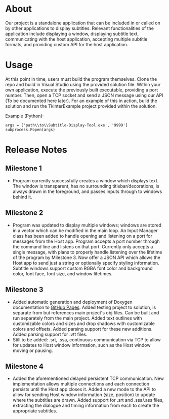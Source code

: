 # About
Our project is a standalone application that can be included in or called on by other applications to display subtitles. Relevant functionalities of the application include displaying a window, displaying subtitle text, communicating with the host application, accepting multiple subtitle formats, and providing custom API for the host application. 

# Usage
At this point in time, users must build the program themselves. Clone the repo and build in Visual Studio using the provided solution file. Within your own application, execute the previously built executable, providing a port number. Then, open a TCP socket and send a JSON message using our API (To be documented here later). 
For an example of this in action, build the solution and run the TkinterExample project provided within the solution.

Example (Python):
```
args = ['path\\to\\Subtitle-Display-Tool.exe', '9999']
subprocess.Popen(args)
```

# Release Notes
## Milestone 1
* Program currently successfully creates a window which displays text. The window is transparent, has no surrounding titlebar/decorations, is always drawn in the foreground, and passes inputs through to windows behind it.

## Milestone 2
* Program was updated to display multiple windows; windows are stored in a vector which can be modified in the main loop. An Input Manager class has been added to handle opening and listening on a port for messages from the Host app. Program accepts a port number through the command line and listens on that port. Currently only accepts a single message, with plans to properly handle listening over the lifetime of the program by Milestone 3. Now offer a JSON API which allows the Host app to send just a string or optionally specify styling information. Subtitle windows support custom RGBA font color and background color, font face, font size, and window lifetimes.

## Milestone 3
* Added automatic generation and deployment of Doxygen documentation to [GitHub Pages](https://chauler.github.io/Subtitle-Display-Tool/). Added testing project to solution, is separate from but references main project's obj files. Can be built and run separately from the main project. Added text outlines with customizable colors and sizes and drop shadows with customizable colors and offsets. Added parsing support for these new additions. Added parsing support for .vtt files.
* Still to be added: .srt, .ssa, continuous communication via TCP to allow for updates to Host window information, such as the Host window moving or pausing.

## Milestone 4
* Added the aforementioned delayed persistent TCP communication. New implementation allows multiple connections and each connection persists until the Host app closes it. Added a new mode to the API to allow for sending Host window information (size, position) to update where the subtitles are drawn. Added support for .srt and .ssa/.ass files, extracting the dialogue and timing information from each to create the appropriate subtitles.
